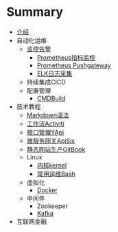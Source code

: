 # Summary

* [介绍](README.md)
* 自动化运维
  * [监控告警](doc/monitor_system/监控告警/index.md)
    * [Prometheus指标监控](doc/monitor_system/监控告警/prometheus/prometheus.md)
    * [Prometheus Pushgateway](doc/monitor_system/监控告警/prometheus/pushgateway.md)
    * [ELK日志采集](doc/monitor_system/监控告警/elk/index.md)
  * 持续集成CICD
  * 配置管理
    * [CMDBuild](doc/monitor_system/CICD/cmdbuild.md)
* 技术教程
  * [Markdown语法](doc/tech_tutorial/markdown.md)
  * [工作流Activiti](doc/tech_tutorial/workflow/activiti.md)
  * [接口管理YApi](doc/tech_tutorial/yapi.md)
  * [微服务网关ApiSix](doc/tech_tutorial/apisix.md)
  * [静态网站生产GitBook](doc/tech_tutorial/gitbook.md)
  * Linux
    * [内核kernel](doc/tech_tutorial/linux工具/kernel.md)
    * [常用运维Bash](doc/tech_tutorial/linux工具/ops_bash.md)
  * 虚拟化
    * [Docker](doc/tech_tutorial/虚拟化/docker.md)
  * 中间件
    * Zookeeper
    * [Kafka](doc/tech_tutorial/中间件/kafka.md)
* 互联网金融
